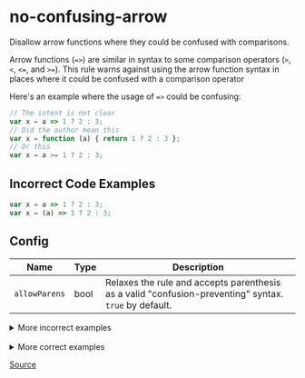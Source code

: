 <!--
 generated docs file, do not edit by hand, see xtask/docgen 
-->
# no-confusing-arrow

Disallow arrow functions where they could be confused with comparisons.

Arrow functions (`=>`) are similar in syntax to some comparison operators (`>`, `<`, `<=`, and `>=`).
This rule warns against using the arrow function syntax in places where it could be confused with
a comparison operator

Here's an example where the usage of `=>` could be confusing:

```js
// The intent is not clear
var x = a => 1 ? 2 : 3;
// Did the author mean this
var x = function (a) { return 1 ? 2 : 3 };
// Or this
var x = a >= 1 ? 2 : 3;
```

## Incorrect Code Examples

```js
var x = a => 1 ? 2 : 3;
var x = (a) => 1 ? 2 : 3;
```

## Config
| Name | Type | Description |
| ---- | ---- | ----------- |
| `allowParens` | bool |  Relaxes the rule and accepts parenthesis as a valid "confusion-preventing" syntax.<br>`true` by default. |

<details>
 <summary> More incorrect examples </summary>

```js
a => 1 ? 2 : 3
```

```js
var x = a => 1 ? 2 : 3
```

```js
var x = (a) => 1 ? 2 : 3
```
</details><br>
<details>
 <summary> More correct examples </summary>

```js
a => { return 1 ? 2 : 3; }
```

```js
var x = a => { return 1 ? 2 : 3; }
```

```js
var x = (a) => { return 1 ? 2 : 3; }
```

```js
var x = a => (1 ? 2 : 3)
```
</details>

[Source](https://github.com/RDambrosio016/RSLint/tree/master/crates/rslint_core/src/groups/errors/no_confusing_arrow.rs)